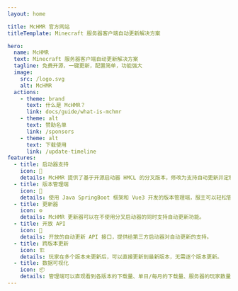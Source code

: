 ```yaml
---
layout: home

title: McHMR 官方网站
titleTemplate: Minecraft 服务器客户端自动更新解决方案

hero:
  name: McHMR
  text: Minecraft 服务器客户端自动更新解决方案
  tagline: 免费开源，一键更新，配置简单，功能强大
  image:
    src: /logo.svg
    alt: McHMR
  actions:
    - theme: brand
      text: 什么是 McHMR？
      link: docs/guide/what-is-mchmr
    - theme: alt
      text: 赞助名单
      link: /sponsors
    - theme: alt
      text: 下载使用
      link: /update-timeline
features:
  - title: 启动器支持
    icon: 🚀 
    details: McHMR 提供了基于开源启动器 HMCL 的分叉版本，修改为支持自动更新并定制化移除部分功能的启动器。
  - title: 版本管理端
    icon: 🔑 
    details: 使用 Java SpringBoot 框架和 Vue3 开发的版本管理端，服主可以轻松管理客户端版本。
  - title: 更新器
    icon: ⚙️ 
    details: McHMR 更新器可以在不使用分叉启动器的同时支持自动更新功能。
  - title: 开放 API
    icon: 🔌 
    details: 开放的自动更新 API 接口，提供给第三方启动器对自动更新的支持。
  - title: 跨版本更新
    icon: 🏗 
    details: 玩家在多个版本未更新后，可以直接更新到最新版本，无需逐个版本更新。
  - title: 数据可视化
    icon: 📦 
    details: 管理端可以直观看到各版本的下载量、单日/每月的下载量、服务器的玩家数量和服务器状态等。
---
```


<script setup>
  import Partner from './.vitepress/theme/components/Partner.vue'
  import FooterMessage from './.vitepress/theme/components/FooterMessage.vue'
</script>

<Partner />
<FooterMessage />